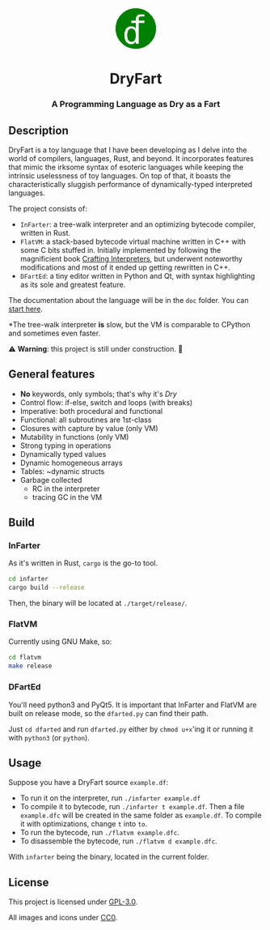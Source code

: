 <div align="center">
  <img src="dfarted/img/g128.png" alt="Logo" width="80" height="80">
  <h1 align="center">DryFart</h1>
  <h3>A Programming Language as Dry as a Fart</h3>
</div>

## Description

DryFart is a toy language that I have been developing as I delve into the world of compilers, languages, Rust, and beyond. It incorporates features that mimic the irksome syntax of esoteric languages while keeping the intrinsic uselessness of toy languages. On top of that, it boasts the characteristically sluggish performance of dynamically-typed interpreted languages.

The project consists of:
- `InFarter`: a tree-walk interpreter and an optimizing bytecode compiler, written in Rust.
- `FlatVM`: a stack-based bytecode virtual machine written in C++ with some C bits stuffed in. Initially implemented by following the magnificient book [Crafting Interpreters](https://craftinginterpreters.com/a-bytecode-virtual-machine.html), but underwent noteworthy modifications and most of it ended up getting rewritten in C++.
- `DFartEd`: a tiny editor written in Python and Qt, with syntax highlighting as its sole and greatest feature.

The documentation about the language will be in the `doc` folder. You can [start here](/doc/index.md).

*The tree-walk interpreter **is** slow, but the VM is comparable to CPython and sometimes even faster.

:warning: **Warning**: this project is still under construction. :construction:

## General features

* **No** keywords, only symbols; that's why it's _Dry_
* Control flow: if-else, switch and loops (with breaks)
* Imperative: both procedural and functional
* Functional: all subroutines are 1st-class
* Closures with capture by value (only VM)
* Mutability in functions (only VM)
* Strong typing in operations
* Dynamically typed values
* Dynamic homogeneous arrays
* Tables: ~dynamic structs
* Garbage collected
    * RC in the interpreter
    * tracing GC in the VM

## Build

### InFarter

As it's written in Rust, `cargo` is the go-to tool.

```bash
cd infarter
cargo build --release
```

Then, the binary will be located at `./target/release/`.

### FlatVM

Currently using GNU Make, so:

``` bash
cd flatvm
make release
```

### DFartEd

You'll need python3 and PyQt5. It is important that InFarter and FlatVM are built on release mode, so the `dfarted.py` can find their path.

Just `cd dfarted` and run `dfarted.py` either by `chmod u+x`'ing it or running it with `python3` (or `python`).

## Usage

Suppose you have a DryFart source `example.df`:
- To run it on the interpreter, run `./infarter example.df`
- To compile it to bytecode, run `./infarter t example.df`. Then a file `example.dfc` will be created in the same folder as `example.df`. To compile it with optimizations, change `t` into `to`.
- To run the bytecode, run `./flatvm example.dfc`.
- To disassemble the bytecode, run `./flatvm d example.dfc`.

With `infarter` being the binary, located in the current folder.

## License

This project is licensed under [GPL-3.0](https://www.gnu.org/licenses/gpl-3.0.html).

All images and icons under [CC0](https://creativecommons.org/publicdomain/zero/1.0/?ref=chooser-v1).


